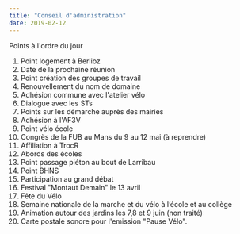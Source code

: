 ```yaml
---
title: "Conseil d'administration"
date: 2019-02-12
---
```


Points à l'ordre du jour

1. Point logement à Berlioz
2. Date de la prochaine réunion
3. Point création des groupes de travail
4. Renouvellement du nom de domaine
5. Adhésion commune avec l'atelier vélo
6. Dialogue avec les STs
7. Points sur les démarche auprès des mairies
8. Adhésion à l'AF3V
9. Point vélo école
10. Congrès de la FUB au Mans du 9 au 12 mai (à reprendre)
11. Affiliation à TrocR
12. Abords des écoles
13. Point passage piéton au bout de Larribau
14. Point BHNS
15. Participation au grand débat
16. Festival "Montaut Demain" le 13 avril
17. Fête du Vélo
18. Semaine nationale de la marche et du vélo à l’école et au collège
19. Animation autour des jardins les 7,8 et 9 juin (non traité)
20. Carte postale sonore pour l'emission "Pause Vélo".
